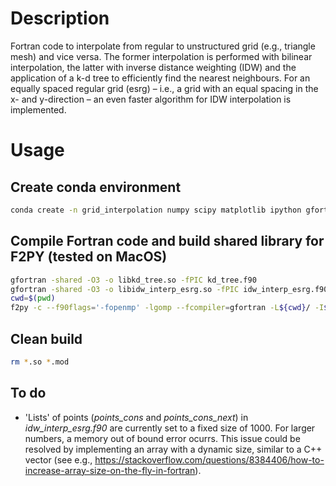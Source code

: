 # Description
Fortran code to interpolate from regular to unstructured grid (e.g., triangle mesh) and vice versa.
The former interpolation is performed with bilinear interpolation, the latter with inverse distance weighting (IDW)
and the application of a k-d tree to efficiently find the nearest neighbours.
For an equally spaced regular grid (esrg) &ndash; i.e., a grid with an equal spacing in the x- and y-direction &ndash;
an even faster algorithm for IDW interpolation is implemented.

# Usage

## Create conda environment
```bash
conda create -n grid_interpolation numpy scipy matplotlib ipython gfortran meson openmp -c conda-forge
```

## Compile Fortran code and build shared library for F2PY (tested on MacOS)
```bash
gfortran -shared -O3 -o libkd_tree.so -fPIC kd_tree.f90
gfortran -shared -O3 -o libidw_interp_esrg.so -fPIC idw_interp_esrg.f90
cwd=$(pwd)
f2py -c --f90flags='-fopenmp' -lgomp --fcompiler=gfortran -L${cwd}/ -I${cwd}/ -lkd_tree -lidw_interp_esrg -m interpolation interpolation.f90
```

## Clean build
```bash
rm *.so *.mod
```

## To do
- 'Lists' of points (*points_cons* and *points_cons_next*) in *idw_interp_esrg.f90* are currently set to a fixed size of 1000. For larger numbers, a memory out of bound error ocurrs. This issue could be resolved by implementing an array with a dynamic size, similar to a C++ vector (see e.g., https://stackoverflow.com/questions/8384406/how-to-increase-array-size-on-the-fly-in-fortran).
